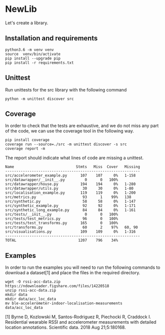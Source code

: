# NewLib

Let's create a library.

## Installation and requirements

```
python3.6 -m venv venv
source  venv/bin/activate
pip install --upgrade pip
pip install -r requirements.txt
```


## Unittest

Run unittests for the src library with the following command

```
python -m unittest discover src
```

## Coverage

In order to check that the tests are exhaustive, and we do not miss any part of
the code, we can use the coverage tool in the following way.

```
pip install coverage
coverage run --source=./src -m unittest discover -s src
coverage report -m
```

The report should indicate what lines of code are missing a unittest.

```
Name                            Stmts   Miss  Cover   Missing
-------------------------------------------------------------
src/accelerometer_example.py      107    107     0%   1-158
src/datawrapper/__init__.py         0      0   100%
src/datawrapper/house.py          194    194     0%   1-280
src/datawrapper/utils.py           30     30     0%   1-80
src/localisation_example.py       119    119     0%   1-200
src/metrics.py                     93      1    99%   138
src/synthetic.py                   58     58     0%   1-147
src/synthetic_example.py           92     92     0%   1-171
src/synthetic_long_example.py      84     84     0%   1-161
src/tests/__init__.py               0      0   100%
src/tests/test_metrics.py          96      0   100%
src/tests/test_transforms.py      165      0   100%
src/transforms.py                  60      2    97%   60, 90
src/visualisations.py             109    109     0%   1-316
-------------------------------------------------------------
TOTAL                            1207    796    34%
```


## Examples

In order to run the examples you will need to run the following commands to download a dataset[1] and place the files in the required directory. 
```
wget -O rssi-acc-data.zip https://ndownloader.figshare.com/files/14220518
unzip rssi-acc-data.zip
mkdir data
mkdir data/acc_loc_data
mv ble-accelerometer-indoor-localisation-measurements data/acc_loc_data
```

[1] Byrne D, Kozlowski M, Santos-Rodriguez R, Piechocki R, Craddock I. Residential wearable RSSI and accelerometer measurements with detailed location annotations. Scientific data. 2018 Aug 21;5:180168.
